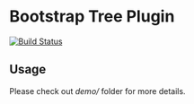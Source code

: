 Bootstrap Tree Plugin
=======

[![Build Status](https://api.travis-ci.org/humantech/bootree.png)](https://travis-ci.org/humantech/bootree)

## Usage

Please check out *demo/* folder for more details.
